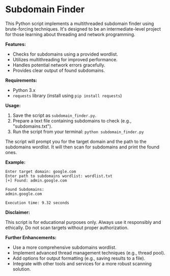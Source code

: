 # Subdomain Finder

This Python script implements a multithreaded subdomain finder using brute-forcing techniques. It's designed to be an intermediate-level project for those learning about threading and network programming.

**Features:**

- Checks for subdomains using a provided wordlist.
- Utilizes multithreading for improved performance.
- Handles potential network errors gracefully.
- Provides clear output of found subdomains.

**Requirements:**

- Python 3.x
- `requests` library (install using `pip install requests`)

**Usage:**

1. Save the script as `subdomain_finder.py`.
2. Prepare a text file containing subdomains to check (e.g., "subdomains.txt").
3. Run the script from your terminal: `python subdomain_finder.py`

The script will prompt you for the target domain and the path to the subdomains wordlist. It will then scan for subdomains and print the found ones.

**Example:**
```
Enter target domain: google.com
Enter path to subdomains wordlist: wordlist.txt
[+] Found: admin.google.com

Found Subdomains:
admin.google.com

Execution time: 9.32 seconds
```

**Disclaimer:**

This script is for educational purposes only. Always use it responsibly and ethically. Do not scan targets without proper authorization.

**Further Enhancements:**

- Use a more comprehensive subdomains wordlist.
- Implement advanced thread management techniques (e.g., thread pool).
- Add options for output formatting (e.g., saving results to a file).
- Integrate with other tools and services for a more robust scanning solution.